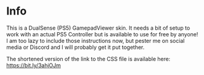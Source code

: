 # Info
This is a DualSense (PS5) GamepadViewer skin. It needs a bit of setup to work with an actual PS5 Controller but is available to use for free by anyone!
I am too lazy to include those instructions now, but pester me on social media or Discord and I will probably get it put together. 

The shortened version of the link to the CSS file is available here: https://bit.ly/3ahjOJm